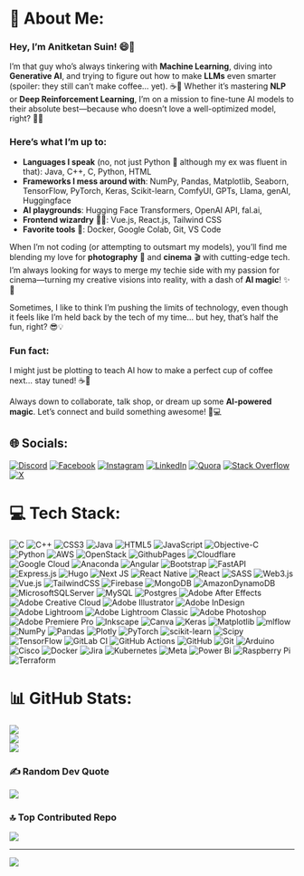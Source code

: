 # 💫 About Me:

### Hey, I’m Anitketan Suin! 😄🚀

I’m that guy who’s always tinkering with **Machine Learning**, diving into **Generative AI**, and trying to figure out how to make **LLMs** even smarter (spoiler: they still can’t make coffee… yet). ☕️🤖 Whether it’s mastering **NLP** or **Deep Reinforcement Learning**, I’m on a mission to fine-tune AI models to their absolute best—because who doesn’t love a well-optimized model, right? 🔧✨

### Here’s what I’m up to:
- **Languages I speak** (no, not just Python 🐍 although my ex was fluent in that): Java, C++, C, Python, HTML
- **Frameworks I mess around with**: NumPy, Pandas, Matplotlib, Seaborn, TensorFlow, PyTorch, Keras, Scikit-learn, ComfyUI, GPTs, Llama, genAI, Huggingface
- **AI playgrounds**: Hugging Face Transformers, OpenAI API, fal.ai, 
- **Frontend wizardry** 🧙‍♂️: Vue.js, React.js, Tailwind CSS
- **Favorite tools** 🔨: Docker, Google Colab, Git, VS Code

When I’m not coding (or attempting to outsmart my models), you’ll find me blending my love for **photography** 📸 and **cinema** 🎬 with cutting-edge tech. I’m always looking for ways to merge my techie side with my passion for cinema—turning my creative visions into reality, with a dash of **AI magic**! ✨🎥

Sometimes, I like to think I’m pushing the limits of technology, even though it feels like I’m held back by the tech of my time… but hey, that’s half the fun, right? 😎💡

### Fun fact: 
I might just be plotting to teach AI how to make a perfect cup of coffee next… stay tuned! ☕🤖

Always down to collaborate, talk shop, or dream up some **AI-powered magic**. Let’s connect and build something awesome! 🚀💻



## 🌐 Socials:
[![Discord](https://img.shields.io/badge/Discord-%237289DA.svg?logo=discord&logoColor=white)](https://discord.gg/https://discord.gg/328unrAf) [![Facebook](https://img.shields.io/badge/Facebook-%231877F2.svg?logo=Facebook&logoColor=white)](https://facebook.com/no.name.memer) [![Instagram](https://img.shields.io/badge/Instagram-%23E4405F.svg?logo=Instagram&logoColor=white)](https://instagram.com/_.anit._xd) [![LinkedIn](https://img.shields.io/badge/LinkedIn-%230077B5.svg?logo=linkedin&logoColor=white)](https://linkedin.com/in/anitketan-suin-07488b289) [![Quora](https://img.shields.io/badge/Quora-%23B92B27.svg?logo=Quora&logoColor=white)](https://quora.com/profile/Anitketan-Suin) [![Stack Overflow](https://img.shields.io/badge/-Stackoverflow-FE7A16?logo=stack-overflow&logoColor=white)](https://stackoverflow.com/users/user:27967478) [![X](https://img.shields.io/badge/X-black.svg?logo=X&logoColor=white)](https://x.com/AnitxD001) 

# 💻 Tech Stack:
![C](https://img.shields.io/badge/c-%2300599C.svg?style=flat-square&logo=c&logoColor=white) ![C++](https://img.shields.io/badge/c++-%2300599C.svg?style=flat-square&logo=c%2B%2B&logoColor=white) ![CSS3](https://img.shields.io/badge/css3-%231572B6.svg?style=flat-square&logo=css3&logoColor=white) ![Java](https://img.shields.io/badge/java-%23ED8B00.svg?style=flat-square&logo=openjdk&logoColor=white) ![HTML5](https://img.shields.io/badge/html5-%23E34F26.svg?style=flat-square&logo=html5&logoColor=white) ![JavaScript](https://img.shields.io/badge/javascript-%23323330.svg?style=flat-square&logo=javascript&logoColor=%23F7DF1E) ![Objective-C](https://img.shields.io/badge/OBJECTIVE--C-%233A95E3.svg?style=flat-square&logo=apple&logoColor=white) ![Python](https://img.shields.io/badge/python-3670A0?style=flat-square&logo=python&logoColor=ffdd54) ![AWS](https://img.shields.io/badge/AWS-%23FF9900.svg?style=flat-square&logo=amazon-aws&logoColor=white) ![OpenStack](https://img.shields.io/badge/Openstack-%23f01742.svg?style=flat-square&logo=openstack&logoColor=white) ![GithubPages](https://img.shields.io/badge/github%20pages-121013?style=flat-square&logo=github&logoColor=white) ![Cloudflare](https://img.shields.io/badge/Cloudflare-F38020?style=flat-square&logo=Cloudflare&logoColor=white) ![Google Cloud](https://img.shields.io/badge/GoogleCloud-%234285F4.svg?style=flat-square&logo=google-cloud&logoColor=white) ![Anaconda](https://img.shields.io/badge/Anaconda-%2344A833.svg?style=flat-square&logo=anaconda&logoColor=white) ![Angular](https://img.shields.io/badge/angular-%23DD0031.svg?style=flat-square&logo=angular&logoColor=white) ![Bootstrap](https://img.shields.io/badge/bootstrap-%238511FA.svg?style=flat-square&logo=bootstrap&logoColor=white) ![FastAPI](https://img.shields.io/badge/FastAPI-005571?style=flat-square&logo=fastapi) ![Express.js](https://img.shields.io/badge/express.js-%23404d59.svg?style=flat-square&logo=express&logoColor=%2361DAFB) ![Hugo](https://img.shields.io/badge/Hugo-black.svg?style=flat-square&logo=Hugo) ![Next JS](https://img.shields.io/badge/Next-black?style=flat-square&logo=next.js&logoColor=white) ![React Native](https://img.shields.io/badge/react_native-%2320232a.svg?style=flat-square&logo=react&logoColor=%2361DAFB) ![React](https://img.shields.io/badge/react-%2320232a.svg?style=flat-square&logo=react&logoColor=%2361DAFB) ![SASS](https://img.shields.io/badge/SASS-hotpink.svg?style=flat-square&logo=SASS&logoColor=white) ![Web3.js](https://img.shields.io/badge/web3.js-F16822?style=flat-square&logo=web3.js&logoColor=white) ![Vue.js](https://img.shields.io/badge/vue.js-%2335495e.svg?style=flat-square&logo=vuedotjs&logoColor=%234FC08D) ![TailwindCSS](https://img.shields.io/badge/tailwindcss-%2338B2AC.svg?style=flat-square&logo=tailwind-css&logoColor=white) ![Firebase](https://img.shields.io/badge/firebase-a08021?style=flat-square&logo=firebase&logoColor=ffcd34) ![MongoDB](https://img.shields.io/badge/MongoDB-%234ea94b.svg?style=flat-square&logo=mongodb&logoColor=white) ![AmazonDynamoDB](https://img.shields.io/badge/Amazon%20DynamoDB-4053D6?style=flat-square&logo=Amazon%20DynamoDB&logoColor=white) ![MicrosoftSQLServer](https://img.shields.io/badge/Microsoft%20SQL%20Server-CC2927?style=flat-square&logo=microsoft%20sql%20server&logoColor=white) ![MySQL](https://img.shields.io/badge/mysql-4479A1.svg?style=flat-square&logo=mysql&logoColor=white) ![Postgres](https://img.shields.io/badge/postgres-%23316192.svg?style=flat-square&logo=postgresql&logoColor=white) ![Adobe After Effects](https://img.shields.io/badge/Adobe%20After%20Effects-9999FF.svg?style=flat-square&logo=Adobe%20After%20Effects&logoColor=white) ![Adobe Creative Cloud](https://img.shields.io/badge/Adobe%20Creative%20Cloud-DA1F26.svg?style=flat-square&logo=Adobe%20Creative%20Cloud&logoColor=white) ![Adobe Illustrator](https://img.shields.io/badge/adobe%20illustrator-%23FF9A00.svg?style=flat-square&logo=adobe%20illustrator&logoColor=white) ![Adobe InDesign](https://img.shields.io/badge/Adobe%20InDesign-49021F?style=flat-square&logo=adobeindesign&logoColor=FF3366) ![Adobe Lightroom](https://img.shields.io/badge/Adobe%20Lightroom-31A8FF.svg?style=flat-square&logo=Adobe%20Lightroom&logoColor=white) ![Adobe Lightroom Classic](https://img.shields.io/badge/Adobe%20Lightroom%20Classic-31A8FF.svg?style=flat-square&logo=Adobe%20Lightroom%20Classic&logoColor=white) ![Adobe Photoshop](https://img.shields.io/badge/adobe%20photoshop-%2331A8FF.svg?style=flat-square&logo=adobe%20photoshop&logoColor=white) ![Adobe Premiere Pro](https://img.shields.io/badge/Adobe%20Premiere%20Pro-9999FF.svg?style=flat-square&logo=Adobe%20Premiere%20Pro&logoColor=white) ![Inkscape](https://img.shields.io/badge/Inkscape-e0e0e0?style=flat-square&logo=inkscape&logoColor=080A13) ![Canva](https://img.shields.io/badge/Canva-%2300C4CC.svg?style=flat-square&logo=Canva&logoColor=white) ![Keras](https://img.shields.io/badge/Keras-%23D00000.svg?style=flat-square&logo=Keras&logoColor=white) ![Matplotlib](https://img.shields.io/badge/Matplotlib-%23ffffff.svg?style=flat-square&logo=Matplotlib&logoColor=black) ![mlflow](https://img.shields.io/badge/mlflow-%23d9ead3.svg?style=flat-square&logo=numpy&logoColor=blue) ![NumPy](https://img.shields.io/badge/numpy-%23013243.svg?style=flat-square&logo=numpy&logoColor=white) ![Pandas](https://img.shields.io/badge/pandas-%23150458.svg?style=flat-square&logo=pandas&logoColor=white) ![Plotly](https://img.shields.io/badge/Plotly-%233F4F75.svg?style=flat-square&logo=plotly&logoColor=white) ![PyTorch](https://img.shields.io/badge/PyTorch-%23EE4C2C.svg?style=flat-square&logo=PyTorch&logoColor=white) ![scikit-learn](https://img.shields.io/badge/scikit--learn-%23F7931E.svg?style=flat-square&logo=scikit-learn&logoColor=white) ![Scipy](https://img.shields.io/badge/SciPy-%230C55A5.svg?style=flat-square&logo=scipy&logoColor=%white) ![TensorFlow](https://img.shields.io/badge/TensorFlow-%23FF6F00.svg?style=flat-square&logo=TensorFlow&logoColor=white) ![GitLab CI](https://img.shields.io/badge/gitlab%20CI-%23181717.svg?style=flat-square&logo=gitlab&logoColor=white) ![GitHub Actions](https://img.shields.io/badge/github%20actions-%232671E5.svg?style=flat-square&logo=githubactions&logoColor=white) ![GitHub](https://img.shields.io/badge/github-%23121011.svg?style=flat-square&logo=github&logoColor=white) ![Git](https://img.shields.io/badge/git-%23F05033.svg?style=flat-square&logo=git&logoColor=white) ![Arduino](https://img.shields.io/badge/-Arduino-00979D?style=flat-square&logo=Arduino&logoColor=white) ![Cisco](https://img.shields.io/badge/cisco-%23049fd9.svg?style=flat-square&logo=cisco&logoColor=black) ![Docker](https://img.shields.io/badge/docker-%230db7ed.svg?style=flat-square&logo=docker&logoColor=white) ![Jira](https://img.shields.io/badge/jira-%230A0FFF.svg?style=flat-square&logo=jira&logoColor=white) ![Kubernetes](https://img.shields.io/badge/kubernetes-%23326ce5.svg?style=flat-square&logo=kubernetes&logoColor=white) ![Meta](https://img.shields.io/badge/Meta-%230467DF.svg?style=flat-square&logo=Meta&logoColor=white) ![Power Bi](https://img.shields.io/badge/power_bi-F2C811?style=flat-square&logo=powerbi&logoColor=black) ![Raspberry Pi](https://img.shields.io/badge/-RaspberryPi-C51A4A?style=flat-square&logo=Raspberry-Pi) ![Terraform](https://img.shields.io/badge/terraform-%235835CC.svg?style=flat-square&logo=terraform&logoColor=white)
# 📊 GitHub Stats:
![](https://github-readme-stats.vercel.app/api?username=AnitxD001&theme=neon&hide_border=false&include_all_commits=true&count_private=true)<br/>
![](https://github-readme-streak-stats.herokuapp.com/?user=AnitxD001&theme=neon&hide_border=false)<br/>
![](https://github-readme-stats.vercel.app/api/top-langs/?username=AnitxD001&theme=neon&hide_border=false&include_all_commits=true&count_private=true&layout=compact)

### ✍️ Random Dev Quote
![](https://quotes-github-readme.vercel.app/api?type=horizontal&theme=radical)

### 🔝 Top Contributed Repo
![](https://github-contributor-stats.vercel.app/api?username=AnitxD001&limit=5&theme=neon&combine_all_yearly_contributions=true)

---
[![](https://visitcount.itsvg.in/api?id=AnitxD001&icon=8&color=1)](https://visitcount.itsvg.in)

<!-- Proudly created with GPRM ( https://gprm.itsvg.in ) -->
